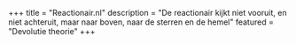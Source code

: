 +++
title       = "Reactionair.nl"
description = "De reactionair kijkt niet vooruit, en niet achteruit, maar naar boven, naar de sterren en de hemel"
featured    = "Devolutie theorie"
+++
